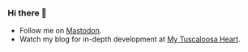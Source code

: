 ### Hi there 👋

* Follow me on <a rel="me" href="https://mastodon.social/@chasedmartin">Mastodon</a>.
* Watch my blog for in-depth development at <a href="https://mytuscaloosaheart.me">My Tuscaloosa Heart</a>.
